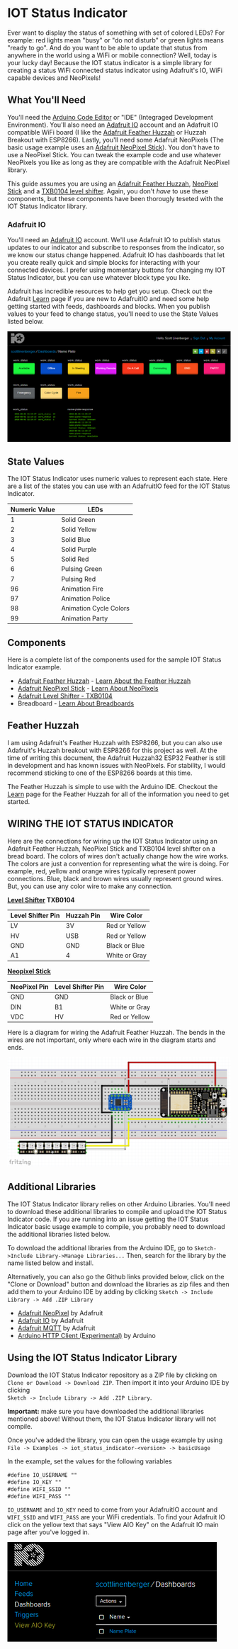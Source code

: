 # IOT Status Indicator
Ever want to display the status of something with set of colored LEDs? For example: red lights mean "busy" or "do not disturb" or green lights means "ready to go". And do you want to be able to update that stutus from anywhere in the world using a WiFi or mobile connection? Well, today is your lucky day! Because the IOT status indicator is a simple library for creating a status WiFi connected status indicator using Adafruit's IO, WiFi capable devices and NeoPixels!   

## What You'll Need  
You'll need the [Arduino Code Editor][LINK_ARDUINO_IDE] or "IDE" (Integraged Development Environment). You'll also need an [Adafruit IO][LINK_IO] account and an Adafruit IO compatible WiFi board (I like the [Adafruit Feather Huzzah][LINK_PRODUCT_FEATHER_HUZZAH] or Huzzah Breakout with ESP8266). Lastly, you'll need some Adafruit NeoPixels (The basic usage example uses an [Adafruit NeoPixel Stick][LINK_PRODUCT_NEOPIXEL_STICK]). You don't have to use a NeoPixel Stick. You can tweak the example code and use whatever NeoPixels you like as long as they are compatible with the Adafruit NeoPixel library.  

This guide assumes you are using an [Adafruit Feather Huzzah][LINK_PRODUCT_FEATHER_HUZZAH], [NeoPixel Stick][LINK_PRODUCT_NEOPIXEL_STICK] and a [TXB0104 level shifter][LINK_PRODUCT_LEVEL_SHIFTER]. Again, you don't _have_ to use these components, but these components have been thorougly teseted with the IOT Status Indicator library.

### Adafruit IO  
You'll need an [Adafruit IO][LINK_IO] account. We'll use Adafruit IO to publish status updates to our indicator and subscribe to responses from the indicator, so we know our status change happened. Adafruit IO has dashboards that let you create really quick and simple blocks for interacting with your connected devices. I prefer using momentary buttons for changing my IOT Status Indicator, but you can use whatever block type you like. 

Adafruit has incredible resources to help get you setup. Check out the Adafruit [Learn][LINK_LEARN_IO] page if you are new to AdafruitIO and need some help getting started with feeds, dashboards and blocks. When you publish values to your feed to change status, you'll need to use the State Values listed below. 

![Here is my dashboard for changing statuses](./images/io_sample_dashboard.png)

## State Values  
The IOT Status Indicator uses numeric values to represent each state. Here are a list of the states you can use with an AdafruitIO feed for the IOT Status Indicator. 

|Numeric Value |LEDs                   |
|--------------|-----------------------|
|1             |Solid Green            |
|2             |Solid Yellow           |
|3             |Solid Blue             |
|4             |Solid Purple           |
|5             |Solid Red              |
|6             |Pulsing Green          |
|7             |Pulsing Red            |
|96            |Animation Fire         |
|97            |Animation Police       |
|98            |Animation Cycle Colors |
|99            |Animation Party        |

## Components  
Here is a complete list of the components used for the sample IOT Status Indicator example.

* [Adafruit Feather Huzzah][LINK_PRODUCT_FEATHER_HUZZAH] - [Learn About the Feather Huzzah][LINK_LEARN_FEATHER_HUZZAH]
* [Adafruit NeoPixel Stick][LINK_PRODUCT_NEOPIXEL_STICK] - [Learn About NeoPixels][LINK_LEARN_NEOPIXELS]
* [Adafruit Level Shifter - TXB0104][LINK_PRODUCT_LEVEL_SHIFTER]
* Breadboard - [Learn About Breadboards][LINK_LEARN_BREADBOARD]

## Feather Huzzah  
I am using Adafruit's Feather Huzzah with ESP8266, but you can also use Adafruit's Huzzah breakout with ESP8266 for this project as well. At the time of writing this document, the Adafruit Huzzah32 ESP32 Feather is still in development and has known issues with NeoPixels. For stability, I would recommend sticking to one of the ESP8266 boards at this time.  

The Feather Huzzah is simple to use with the Arduino IDE. Checkout the [Learn][LINK_LEARN_FEATHER_HUZZAH] page for the Feather Huzzah for all of the information you need to get started. 


## WIRING THE IOT STATUS INDICATOR
Here are the connections for wiring up the IOT Status Indicator using an Adafruit Feather Huzzah, NeoPixel Stick and TXB0104 level shifter on a bread board. The colors of wires don't actually change how the wire works. The colors are just a convention for representing what the wire is doing. For example, red, yellow and orange wires typically represent power connections. Blue, black and brown wires usually represent ground wires. But, you can use any color wire to make any connection. 

**[Level Shifter][LINK_PRODUCT_LEVEL_SHIFTER] TXB0104**

|Level Shifter Pin |Huzzah Pin |Wire Color    |
|------------------|-----------|--------------|
|LV                |3V         |Red or Yellow |
|HV                |USB        |Red or Yellow |
|GND               |GND        |Black or Blue |
|A1                |4          |White or Gray |

**[Neopixel Stick][LINK_PRODUCT_NEOPIXEL_STICK]**

|NeoPixel Pin      |Level Shifter Pin |Wire Color    |
|------------------|------------------|--------------|
|GND               |GND               |Black or Blue |
|DIN               |B1                |White or Gray |
|VDC               |HV                |Red or Yellow |

Here is a diagram for wiring the Adafruit Feather Huzzah. The bends in the wires are not important, only where each wire in the diagram starts and ends.

![Adafruit Feather Huzzah Wiring Diagram](images/iot_status_indicator_wiring_diagram.png)

## Additional Libraries  
The IOT Status Indicator library relies on other Arduino Libraries. You'll need to download these additional libraries to compile and upload the IOT Status Indicator code. If you are running into an issue getting the IOT Status Indicator basic usage example to compile, you probably need to download the additional libraries listed below.

To download the additional libraries from the Arduino IDE, go to `Sketch->Include Library->Manage Libraries...` Then, search for the library by the name listed below and install. 

Alternatively, you can also go the Github links provided below, click on the "Clone or Download" button and download the libraries as zip files and then add them to your Arduino IDE by adding by clicking `Sketch -> Include Library -> Add .ZIP Library` 

* [Adafruit NeoPixel][LIBRARY_ADAFRUIT_NEOPIXEL] by Adafruit 
* [Adafruit IO][LIBRARY_ADAFRUIT_IO] by Adafruit 
* [Adafruit MQTT][LIBRARY_ADAFRUIT_MQTT] by Adafruit
* [Arduino HTTP Client (Experimental)][LIBRARY_ARDUINO_HTTP_CLIENT] by Arduino

## Using the IOT Status Indicator Library  
Download the IOT Status Indicator repository as a ZIP file by clicking on `Clone or Download -> Download ZIP`. Then import it into your Arduino IDE by clicking  
`Sketch -> Include Library -> Add .ZIP Library`. 

**Important:** make sure you have downloaded the additional libraries mentioned above! Without them, the IOT Status Indicator library will not compile.

Once you've added the library, you can open the usage example by using  
`File -> Examples -> iot_status_indicator-<version> -> basicUsage`  

In the example, set the values for the following variables  
```
#define IO_USERNAME ""
#define IO_KEY ""
#define WIFI_SSID ""
#define WIFI_PASS ""
```
`IO_USERNAME` and `IO_KEY` need to come from your AdafruitIO account and `WIFI_SSID` and `WIFI_PASS` are your WiFi credentials. To find your Adafruit IO click on the yellow text that says "View AIO Key" on the Adafruit IO main page after you've logged in.

![Viewing your IO Key](./images/io_view_aio_key.png)


[LINK_ARDUINO_IDE]: https://www.arduino.cc/en/Main/Software
[LINK_IO]: https://io.adafruit.com
[LINK_LEARN_IO]: https://learn.adafruit.com/adafruit-io/overview
[LINK_LEARN_NEOPIXELS]: https://learn.adafruit.com/adafruit-neopixel-uberguide/the-magic-of-neopixels?gclid=CjwKCAjwkYDbBRB6EiwAR0T_-mV0nic2zRmePrLDyuMCpvNuCJgbRTAAsS1rv5KyqeieUQSczDapPxoCP04QAvD_BwE
[LINK_LEARN_BREADBOARD]: https://learn.adafruit.com/breadboards-for-beginners?view=all
[LINK_PRODUCT_FEATHER_HUZZAH]: https://www.adafruit.com/product/2821
[LINK_PRODUCT_LEVEL_SHIFTER]: https://www.adafruit.com/product/1875
[LINK_PRODUCT_NEOPIXEL_STICK]: https://www.adafruit.com/product/1426
[LINK_LEARN_FEATHER_HUZZAH]: https://learn.adafruit.com/adafruit-feather-huzzah-esp8266?view=all
[LIBRARY_ADAFRUIT_NEOPIXEL]: https://github.com/adafruit/Adafruit_NeoPixel
[LIBRARY_ADAFRUIT_IO]: https://github.com/adafruit/Adafruit_IO_Arduino
[LIBRARY_ADAFRUIT_MQTT]: https://github.com/adafruit/Adafruit_MQTT_Library
[LIBRARY_ARDUINO_HTTP_CLIENT]: https://github.com/arduino-libraries/ArduinoHttpClient

